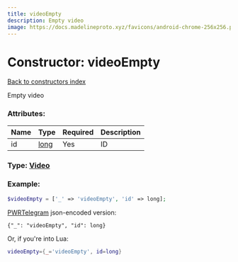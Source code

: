 ```yaml
---
title: videoEmpty
description: Empty video
image: https://docs.madelineproto.xyz/favicons/android-chrome-256x256.png
---
```

# Constructor: videoEmpty  
[Back to constructors index](index.md)



Empty video

### Attributes:

| Name     |    Type       | Required | Description |
|----------|---------------|----------|-------------|
|id|[long](../types/long.md) | Yes|ID|



### Type: [Video](../types/Video.md)


### Example:

```php
$videoEmpty = ['_' => 'videoEmpty', 'id' => long];
```  

[PWRTelegram](https://pwrtelegram.xyz) json-encoded version:

```
{"_": "videoEmpty", "id": long}
```


Or, if you're into Lua:

```lua
videoEmpty={_='videoEmpty', id=long}

```


